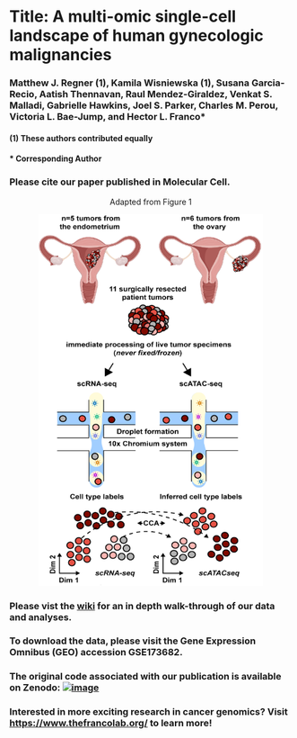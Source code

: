 # Title: A multi-omic single-cell landscape of human gynecologic malignancies 
### Matthew J. Regner (1), Kamila Wisniewska (1), Susana Garcia-Recio, Aatish Thennavan, Raul Mendez-Giraldez, Venkat S. Malladi, Gabrielle Hawkins, Joel S. Parker, Charles M. Perou, Victoria L. Bae-Jump, and Hector L. Franco*

####      (1) These authors contributed equally
####      * Corresponding Author 


### Please cite our paper published in Molecular Cell. 


<p align="center">
Adapted from Figure 1
</p>


<p align="center">
<img src="https://github.com/RegnerM2015/scENDO_scOVAR_2020/blob/main/Updated_Cartoon.PNG" width="400" height="660">
</p>


### Please vist the [wiki](https://github.com/RegnerM2015/scENDO_scOVAR_2020/wiki) for an in depth walk-through of our data and analyses. 

### To download the data, please visit the Gene Expression Omnibus (GEO) accession GSE173682.

### The original code associated with our publication is available on Zenodo: [![image](https://user-images.githubusercontent.com/54336249/135734930-866a30f8-6799-4f58-94f0-236253e6b8e4.png)](https://doi.org/10.5281/zenodo.5546110)


### Interested in more exciting research in cancer genomics? Visit https://www.thefrancolab.org/ to learn more!
